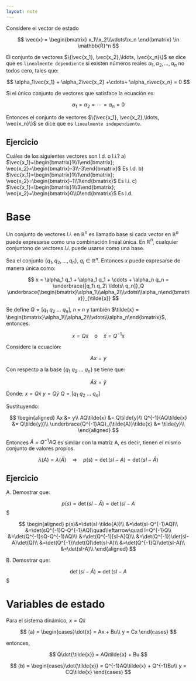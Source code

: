 ```yaml
---
layout: note
---
```


Considere el vector de estado

$$
\vec{x} = \begin{bmatrix}
x_1\\x_2\\\vdots\\x_n
\end{bmatrix} \in \mathbb{R}^n
$$


El conjunto de vectores $\{\vec{x_1}, \vec{x_2},\ldots, \vec{x_n}\}$ se dice que es `linealmente dependiente` si existen números reales $\alpha_1, \alpha_2,\ldots,\alpha_n$ no todos cero, tales que:

$$
\alpha_1\vec{x_1} + \alpha_2\vec{x_2} +\cdots+ \alpha_n\vec{x_n} = 0
$$


Si el único conjunto de vectores que satisface la ecuación es:

$$
\alpha_1 = \alpha_2 = \cdots = \alpha_n = 0
$$

Entonces el conjunto de vectores $\{\vec{x_1}, \vec{x_2},\ldots, \vec{x_n}\}$ se dice que es `linealmente independiente`.

## Ejercicio
Cuáles de los siguientes vectores son l.d. o l.i.?
a) $\vec{x_1}=\begin{bmatrix}1\\1\end{bmatrix}; \vec{x_2}=\begin{bmatrix}-3\\-3\end{bmatrix}$
Es l.d.
b) $\vec{x_1}=\begin{bmatrix}1\\1\end{bmatrix}; \vec{x_2}=\begin{bmatrix}-1\\1\end{bmatrix}$
Es l.i.
c) $\vec{x_1}=\begin{bmatrix}1\\3\end{bmatrix}; \vec{x_2}=\begin{bmatrix}0\\0\end{bmatrix}$
Es l.d.

# Base
Un conjunto de vectores $l.i.$ en $\mathbb{R}^n$ es llamado base si cada vector en $\mathbb{R}^n$ puede expresarse como una combinación lineal única.
En $\mathbb{R}^n$, cualquier conjuntono de vectores $l.i.$ puede usarse como una base.

Sea el conjunto $\{q_1, q_2,\ldots,q_n\}$, $q_i \in \mathbb{R}^n$. Entonces $x$ puede expresarse de manera única como:

$$
x = \alpha_1 q_1 + \alpha_1 q_1 + \cdots + \alpha_n q_n = \underbrace{[q_1\ q_2\ \ldots\ q_n]}_Q \underbrace{\begin{bmatrix}\alpha_1\\\alpha_2\\\vdots\\\alpha_n\end{bmatrix}}_{\tilde{x}}
$$


Se define $Q = [q_1\ q_2\ \ldots\ q_n]$, $n\times n$ y también $\tilde{x} = \begin{bmatrix}\alpha_1\\\alpha_2\\\vdots\\\alpha_n\end{bmatrix}$, entonces:

$$
x = Q\tilde{x}\quad\text{ó}\quad \tilde{x} = Q^{-1}x
$$


Considere la ecuación:

$$
Ax = y
$$

Con respecto a la base $\{q_1\ q_2\ \ldots\ q_n\}$ se tiene que:

$$
\tilde{A}\tilde{x} = \tilde{y}
$$

Donde:
$x = Q\tilde{x}$
$y = Q\tilde{y}$
$Q = [q_1\ q_2\ \ldots\ q_n]$

Sustituyendo:

$$
\begin{aligned}
Ax &= y\\
AQ\tilde{x} &= Q\tilde{y}\\
Q^{-1}(AQ\tilde{x} &= Q\tilde{y})\\
\underbrace{Q^{-1}AQ}_{\tilde{A}}\tilde{x} &= \tilde{y}\\
\end{aligned}
$$

Entonces $\tilde{A} = Q^{-1}AQ$ es similar con la matriz A, es decir, tienen el mismo conjunto de valores propios.

$$
\lambda(A) = \lambda(\tilde{A})\quad\Rightarrow\quad p(s) = \det(sI-A) = \det(sI-\tilde{A})
$$


## Ejercicio
A. Demostrar que:

$$p(s)= \det(sI-\tilde{A}) = \det(sI-A$$
$

$$
\begin{aligned}
p(s)&=\det(sI-\tilde{A})\\
&=\det(sI-Q^{-1}AQ)\\
&=\det(sQ^{-1}Q-Q^{-1}AQ)\quad\leftarrow\quad I=Q^{-1}Q\\
&=\det(Q^{-1}sQ-Q^{-1}AQ)\\
&=\det(Q^{-1}[sI-A]Q)\\
&=\det(Q^{-1})\det(sI-A)\det(Q)\\
&=\det(Q^{-1})\det(Q)\det(sI-A)\\
&=\det(Q^{-1}Q)\det(sI-A)\\
&=\det(sI-A)\\
\end{aligned}
$$


B. Demostrar que:

$$\det(sI-\tilde{A}) = \det(sI-A$$
$

# Variables de estado
Para el sistema dinámico, $x = Q\tilde{x}$

$$
(a) = \begin{cases}\dot{x} = Ax + Bu\\
y = Cx
\end{cases}
$$

entonces,

$$
Q\dot{\tilde{x}} = AQ\tilde{x} + Bu
$$

$$
(b) = \begin{cases}\dot{\tilde{x}} = Q^{-1}AQ\tilde{x} + Q^{-1}Bu\\
y = CQ\tilde{x}
\end{cases}
$$

